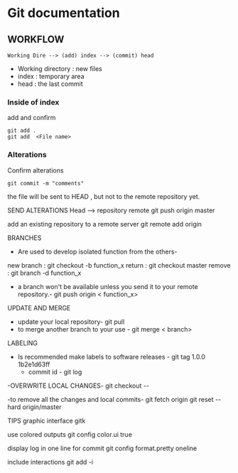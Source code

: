 
# Git documentation

## WORKFLOW

    Working Dire --> (add) index --> (commit) head 

* Working directory : new files 
* index : temporary area 
* head : the last commit 

### Inside of index
add and confirm

    git add . 
    git add  <File name>

### Alterations 
Confirm alterations

    git commit -m "comments"

the file will be sent  to HEAD , but not to the  remote repository yet.

SEND ALTERATIONS 
Head --> repository remote 
git push origin master 

add an existing repository to  a remote server 
git remote add origin <server>

BRANCHES 
- Are used to develop isolated function from the others-

new branch : git checkout -b function_x
return : git checkout master 
remove : git branch -d function_x

- a branch won't be available unless you send it to your remote repository.-
git push origin < function_x>

UPDATE AND MERGE
- update your local repository-
git pull 
- to merge another branch to your use -
git merge < branch>

LABELING 
- Is recommended make labels to software releases -
git tag 1.0.0 1b2e1d63ff
  - commit id - git log 

-OVERWRITE LOCAL CHANGES-
git checkout -- <file>

-to remove all the changes and local commits-
git fetch origin
git reset --hard origin/master

TIPS
 graphic interface 
gitk

use colored outputs 
git config color.ui true 

display log in one line for commit 
git config format.pretty oneline 

include interactions 
git add -i

